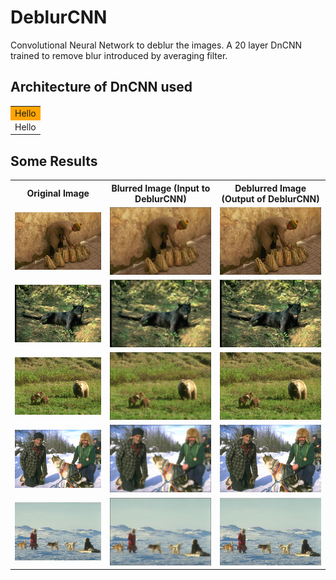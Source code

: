 # DeblurCNN
Convolutional Neural Network to deblur the images. A 20 layer DnCNN trained to remove blur introduced by averaging filter.

## Architecture of DnCNN used
<table>
 <tr>
  <td bgcolor="orange">Hello</td>
 </tr>
 <tr>
  <td>Hello</td>
 </tr>
 </table>
 
## Some Results

<table>
 <tr>
  <th>Original Image</th>
  <th>Blurred Image (Input to DeblurCNN)</th>
  <th>Deblurred Image (Output of DeblurCNN)</th>
 </tr>
 <tr>
  <td><img src="https://github.com/rohit-pardasani/DeblurCNN/blob/master/MyDatasetTest/Q1.jpg" width="100%" height="100%"></td>
  <td><img src="https://github.com/rohit-pardasani/DeblurCNN/blob/master/MyDatasetTest/Qb1.jpg" width="100%" height="100%"></td>
  <td><img src="https://github.com/rohit-pardasani/DeblurCNN/blob/master/MyDatasetTest/Y1.jpg" width="100%" height="100%"></td>
 </tr>
 <tr>
  <td><img src="https://github.com/rohit-pardasani/DeblurCNN/blob/master/MyDatasetTest/Q2.jpg" width="100%" height="100%"></td>
  <td><img src="https://github.com/rohit-pardasani/DeblurCNN/blob/master/MyDatasetTest/Qb2.jpg" width="100%" height="100%"></td>
  <td><img src="https://github.com/rohit-pardasani/DeblurCNN/blob/master/MyDatasetTest/Y2.jpg" width="100%" height="100%"></td>
 </tr>
 <tr>
  <td><img src="https://github.com/rohit-pardasani/DeblurCNN/blob/master/MyDatasetTest/Q3.jpg" width="100%" height="100%"></td>
  <td><img src="https://github.com/rohit-pardasani/DeblurCNN/blob/master/MyDatasetTest/Qb3.jpg" width="100%" height="100%"></td>
  <td><img src="https://github.com/rohit-pardasani/DeblurCNN/blob/master/MyDatasetTest/Y3.jpg" width="100%" height="100%"></td>
 </tr>
 <tr>
  <td><img src="https://github.com/rohit-pardasani/DeblurCNN/blob/master/MyDatasetTest/Q4.jpg" width="100%" height="100%"></td>
  <td><img src="https://github.com/rohit-pardasani/DeblurCNN/blob/master/MyDatasetTest/Qb4.jpg" width="100%" height="100%"></td>
  <td><img src="https://github.com/rohit-pardasani/DeblurCNN/blob/master/MyDatasetTest/Y4.jpg" width="100%" height="100%"></td>
 </tr>
 <tr>
  <td><img src="https://github.com/rohit-pardasani/DeblurCNN/blob/master/MyDatasetTest/Q5.jpg" width="100%" height="100%"></td>
  <td><img src="https://github.com/rohit-pardasani/DeblurCNN/blob/master/MyDatasetTest/Qb5.jpg" width="100%" height="100%"></td>
  <td><img src="https://github.com/rohit-pardasani/DeblurCNN/blob/master/MyDatasetTest/Y5.jpg" width="100%" height="100%"></td>
 </tr>
</table>



